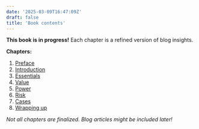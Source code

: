 ```yaml
---
date: '2025-03-09T16:47:09Z'
draft: false
title: 'Book contents'
---
```

**This book is in progress!** Each chapter is a refined version of blog insights.

**Chapters:**
1. [Preface](/book/preface/)
2. [Introduction](/book/intro/)
2. [Essentials](/book/diginfra/)
3. [Value](/book/value/)
4. [Power](/book/power/)
5. [Risk](/book/risk/)
6. [Cases](/book/cases/)
7. [Wrapping up](/book/wrap/)

_Not all chapters are finalized. Blog articles might be included later!_
